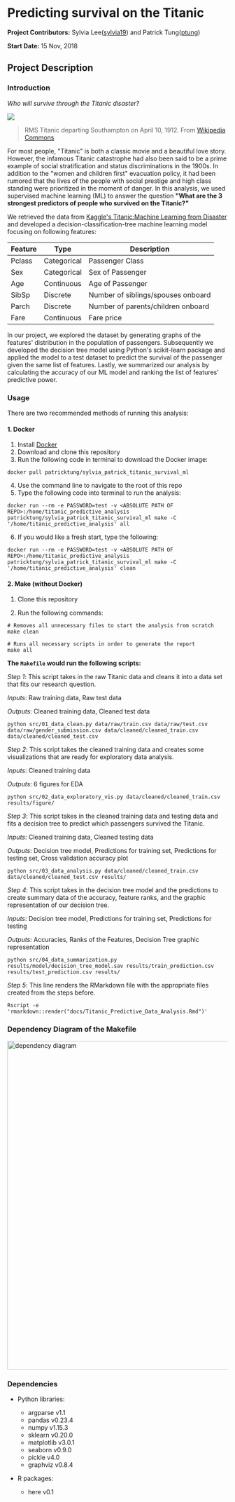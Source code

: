 # Predicting survival on the Titanic

**Project Contributors:** Sylvia Lee([sylvia19](https://github.ubc.ca/MDS-2018-19/DSCI_522_proposal_sylvia19/blob/master/README.md)) and Patrick Tung([ptung](https://github.ubc.ca/mds-2018-19/DSCI_522_proposal_ptung))

**Start Date:** 15 Nov, 2018

## Project Description

### Introduction

*Who will survive through the Titanic disaster?*

![](https://upload.wikimedia.org/wikipedia/commons/thumb/f/fd/RMS_Titanic_3.jpg/1200px-RMS_Titanic_3.jpg)

> RMS Titanic departing Southampton on April 10, 1912. From [Wikipedia Commons](https://en.wikipedia.org/wiki/File:RMS_Titanic_3.jpg)

For most people, "Titanic" is both a classic movie and a beautiful love story. However, the infamous Titanic catastrophe had also been said to be a prime example of social stratification and status discriminations in the 1900s. In addition to the "women and children first" evacuation policy, it had been rumored that the lives of the people with social prestige and high class standing were prioritized in the moment of danger. In this analysis, we used supervised machine learning (ML) to answer the question **"What are the 3 strongest predictors of people who survived on the Titanic?"**

We retrieved the data from [Kaggle's Titanic:Machine Learning from Disaster](https://www.kaggle.com/c/titanic) and developed a decision-classification-tree machine learning model focusing on following features:

| Feature | Type | Description |
| --- | --- | --- |
| Pclass | Categorical | Passenger Class |
| Sex | Categorical | Sex of Passenger |
| Age | Continuous | Age of Passenger |
| SibSp | Discrete | Number of siblings/spouses onboard |
| Parch | Discrete | Number of parents/children onboard |
| Fare | Continuous | Fare price |

In our project, we explored the dataset by generating graphs of the features' distribution in the population of passengers. Subsequently we developed the decision tree model using Python's scikit-learn package and applied the model to a test dataset to predict the survival of the passenger given the same list of features. Lastly, we summarized our analysis by calculating the accuracy of our ML model and ranking the list of features' predictive power.


### Usage

There are two recommended methods of running this analysis:

#### 1. Docker

1. Install [Docker](https://www.docker.com/get-started)
2. Download and clone this repository
3. Run the following code in terminal to download the Docker image:
```
docker pull patricktung/sylvia_patrick_titanic_survival_ml
```

4. Use the command line to navigate to the root of this repo
5. Type the following code into terminal to run the analysis:

```
docker run --rm -e PASSWORD=test -v <ABSOLUTE PATH OF REPO>:/home/titanic_predictive_analysis patricktung/sylvia_patrick_titanic_survival_ml make -C '/home/titanic_predictive_analysis' all
```

6. If you would like a fresh start, type the following:

```
docker run --rm -e PASSWORD=test -v <ABSOLUTE PATH OF REPO>:/home/titanic_predictive_analysis patricktung/sylvia_patrick_titanic_survival_ml make -C '/home/titanic_predictive_analysis' clean
```

#### 2. Make (without Docker)

1. Clone this repository

2. Run the following commands:

```
# Removes all unnecessary files to start the analysis from scratch
make clean

# Runs all necessary scripts in order to generate the report
make all
```

**The `Makefile` would run the following scripts:**

*Step 1*: This script takes in the raw Titanic data and cleans it into a data set that fits our research question.

*Inputs*: Raw training data, Raw test data

*Outputs*: Cleaned training data, Cleaned test data

```
python src/01_data_clean.py data/raw/train.csv data/raw/test.csv data/raw/gender_submission.csv data/cleaned/cleaned_train.csv data/cleaned/cleaned_test.csv
```


*Step 2*: This script takes the cleaned training data and creates some visualizations that are ready for exploratory data analysis.

*Inputs*: Cleaned training data

*Outputs*: 6 figures for EDA
```
python src/02_data_exploratory_vis.py data/cleaned/cleaned_train.csv results/figure/
```


*Step 3*: This script takes in the cleaned training data and testing data and fits a decision tree to predict which passengers survived the Titanic.

*Inputs*: Cleaned training data, Cleaned testing data

*Outputs*: Decision tree model, Predictions for training set, Predictions for testing set, Cross validation accuracy plot
```
python src/03_data_analysis.py data/cleaned/cleaned_train.csv data/cleaned/cleaned_test.csv results/
```


*Step 4*: This script takes in the decision tree model and the predictions to create summary data of the accuracy, feature ranks, and the graphic representation of our decision tree.

*Inputs*: Decision tree model, Predictions for training set, Predictions for testing

*Outputs*: Accuracies, Ranks of the Features, Decision Tree graphic representation
```
python src/04_data_summarization.py results/model/decision_tree_model.sav results/train_prediction.csv results/test_prediction.csv results/
```


*Step 5*: This line renders the RMarkdown file with the appropriate files created from the steps before.
```
Rscript -e 'rmarkdown::render("docs/Titanic_Predictive_Data_Analysis.Rmd")'
```

### Dependency Diagram of the Makefile

<img src="https://github.com/tungpatrick/sylvia_patrick_Titanic_Survival_ML/blob/master/Makefile.png" alt="dependency diagram" width="750">

### Dependencies

+ Python libraries:
    + argparse v1.1
    + pandas v0.23.4
    + numpy v1.15.3
    + sklearn v0.20.0
    + matplotlib v3.0.1
    + seaborn v0.9.0
    + pickle v4.0
    + graphviz v0.8.4


+ R packages:
    + here v0.1
